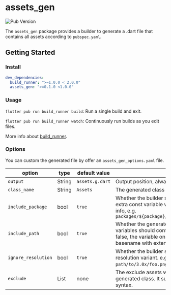 # assets_gen

![[Pub Version](https://pub.dev/packages/assets_gen)](https://img.shields.io/pub/v/assets_gen)

The `assets_gen` package provides a builder to generate a .dart file that contains all assets according to `pubspec.yaml`.

## Getting Started

### Install

```yaml
dev_dependencies:
  build_runner: ">=1.0.0 < 2.0.0"
  assets_gen: ">=0.1.0 <1.0.0"
```

### Usage

`flutter pub run build_runner build`: Run a single build and exit.

`flutter pub run build_runner watch`: Continuously run builds as you edit files.

More info about [build_runner](https://pub.dev/packages/build_runner).

### Options

You can custom the generated file by offer an `assets_gen_options.yaml` file.  

| option              | type         | default value   |                                                              |
| ------------------- | ------------ | --------------- | ------------------------------------------------------------ |
| `output`            | String       | `assets.g.dart` | Output position, always under `lib/`.                        |
| `class_name`        | String       | `Assets`        | The generated class name.                                    |
| `include_package`   | bool         | `true`         | Whether the builder should generate extra const variable with package info, e.g. `packages/${package}/path/to/img.png` |
| `include_path`      | bool         | `true`          | Whether the generated const variables should contains path. If false, the variable only contains asset basename with extension. |
| `ignore_resolution` | bool         | `true`          | Whether the builder should ignore resolution variant. e.g. `path/to/3.0x/foo.png` will be ignored. |
| `exclude`           | List<String> | none            | The exclude assets will be ignored in generated class. It supports [glob](https://github.com/dart-lang/glob) syntax. |


